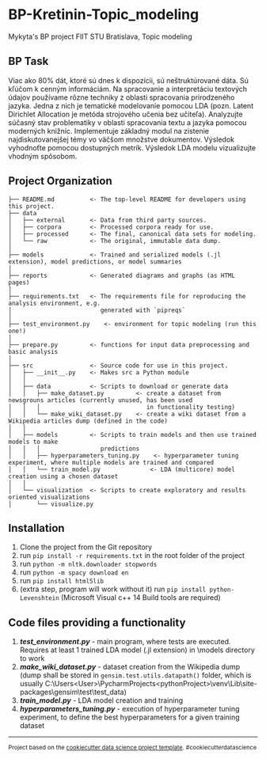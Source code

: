 BP-Kretinin-Topic_modeling
==============================

Mykyta's BP project FIIT STU Bratislava, Topic modeling 

BP Task
------------

Viac ako 80% dát, ktoré sú dnes k dispozícii, sú neštruktúrované dáta. Sú kľúčom k cenným informáciám. Na spracovanie a interpretáciu textových údajov používame rôzne techniky z oblasti spracovania prirodzeného jazyka. Jedna z nich je tematické modelovanie pomocou LDA (pozn. Latent Dirichlet Allocation je metóda strojového učenia bez učiteľa). Analyzujte súčasný stav problematiky v oblasti spracovania textu a jazyka pomocou moderných knižníc. Implementuje základný modul na zistenie najdiskutovanejšej témy vo väčšom množstve dokumentov. Výsledok vyhodnoťte pomocou dostupných metrík. Výsledok LDA modelu vizualizujte vhodným spôsobom.

Project Organization
------------


    ├── README.md          <- The top-level README for developers using this project.
    ├── data
    │   ├── external       <- Data from third party sources.
    │   ├── corpora        <- Processed corpora ready for use.
    │   ├── processed      <- The final, canonical data sets for modeling.
    │   └── raw            <- The original, immutable data dump.
    │
    ├── models             <- Trained and serialized models (.jl extension), model predictions, or model summaries
    │
    ├── reports            <- Generated diagrams and graphs (as HTML pages)
    │
    ├── requirements.txt   <- The requirements file for reproducing the analysis environment, e.g.
    │                         generated with `pipreqs`
    │
    ├── test_environment.py    <- environment for topic modeling (run this one!)
    │
    ├── prepare.py         <- functions for input data preprocessing and basic analysis
    │
    ├── src                <- Source code for use in this project.
    │   ├── __init__.py    <- Makes src a Python module
    │   │
    │   ├── data           <- Scripts to download or generate data
    │   │   ├── make_dataset.py         <- create a dataset from newsgrouns articles (currently unused, has been used
    │   │   │                              in functionality testing)
    │   │   └── make_wiki_dataset.py    <- create a wiki dataset from a Wikipedia articles dump (defined in the code)
    │   │
    │   ├── models         <- Scripts to train models and then use trained models to make
    │   │   │                 predictions
    │   │   ├── hyperparameters_tuning.py    <- hyperparameter tuning experiment, where multiple models are trained and compared
    │   │   └── train_model.py              <- LDA (multicore) model creation using a chosen dataset
    │   │
    │   └── visualization  <- Scripts to create exploratory and results oriented visualizations
    │       └── visualize.py

Installation
--------

1) Clone the project from the Git repository
2) run `pip install -r requirements.txt` in the root folder of the project
3) run `python -m nltk.downloader stopwords`
4) run `python -m spacy download en`
5) run `pip install html5lib`
6) (extra step, program will work without it) run `pip install python-Levenshtein` (Microsoft Visual c++ 14 Build tools are required)

Code files providing a functionality
--------

1) ***test_environment.py*** - main program, where tests are executed. Requires at least 1 trained LDA model (.jl extension) in \models directory to work
2) ***make_wiki_dataset.py*** - dataset creation from the Wikipedia dump
                          (dump shall be stored in `gensim.test.utils.datapath()` folder, which is usually
                           C:\Users\<User>\PycharmProjects\<pythonProject>\venv\Lib\site-packages\gensim\test\test_data)
4) ***train_model.py*** - LDA model creation and training
5) ***hyperparameters_tuning.py*** - execution of hyperparameter tuning experiment, to define the best hyperparameters for a given training dataset

--------

<p><small>Project based on the <a target="_blank" href="https://drivendata.github.io/cookiecutter-data-science/">cookiecutter data science project template</a>. #cookiecutterdatascience</small></p>
